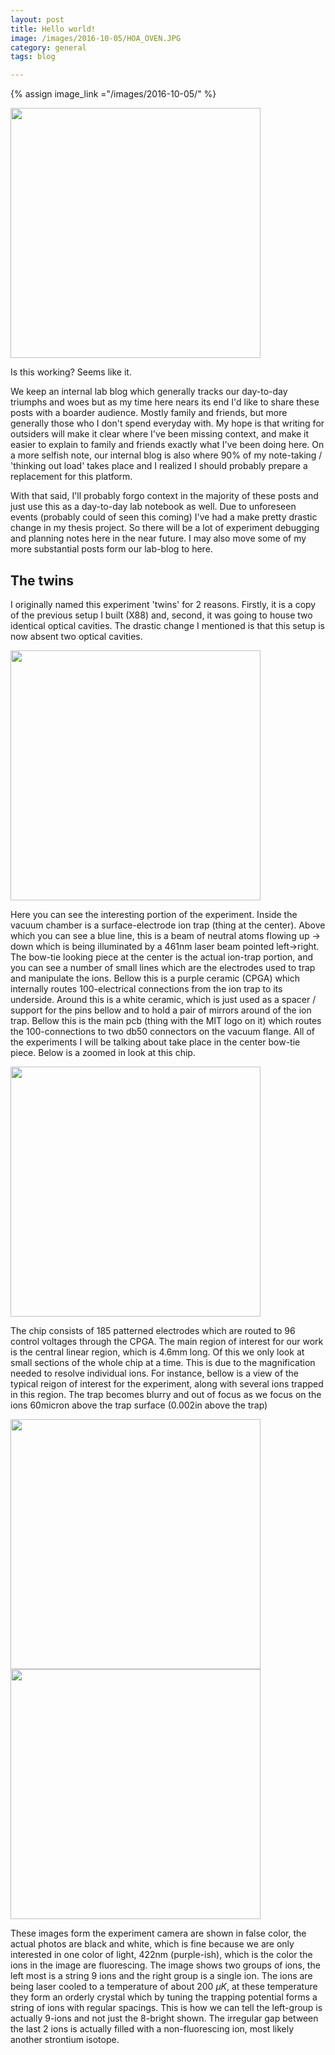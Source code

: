 ```yaml
---
layout: post
title: Hello world!
image: /images/2016-10-05/HOA_OVEN.JPG
category: general
tags: blog

---
```

{% assign image_link ="/images/2016-10-05/" %}

<a href="{{image_link}}unikitty.gif"> 
<img src="{{image_link}}unikitty.gif" width="400px"/>
</a>

Is this working? Seems like it.

We keep an internal lab blog which generally tracks our day-to-day triumphs and woes but as my time here nears its end I'd like to share these posts with a boarder audience. Mostly family and friends, but more generally those who I don't spend everyday with. My hope is that writing for outsiders will make it clear where I've been missing context, and make it easier to explain to family and friends exactly what I've been doing here. On a more selfish note, our internal blog is also where 90% of my note-taking / 'thinking out load' takes place and I realized I should probably prepare a replacement for this platform. 

With that said, I'll probably forgo context in the majority of these posts and just use this as a day-to-day lab notebook as well. Due to unforeseen events (probably could of seen this coming) I've had a make pretty drastic change in my thesis project. So there will be a lot of experiment debugging and planning notes here in the near future. I may also move some of my more substantial posts form our lab-blog to here.


## The twins

I originally named this experiment 'twins' for 2 reasons. Firstly, it is a copy of the previous setup I built (X88) and, second, it was going to house two identical optical cavities. The drastic change I mentioned is that this setup is now absent two optical cavities. 

<a href="{{image_link}}HOA_OVEN.JPG"> 
<img src="{{image_link}}HOA_OVEN.JPG" width="400px"/>
</a>

Here you can see the interesting portion of the experiment. Inside the vacuum chamber is a surface-electrode ion trap (thing at the center). Above which you can see a blue line, this is a beam of neutral atoms flowing up -> down which is being illuminated by a 461nm laser beam pointed left->right. The bow-tie looking piece at the center is the actual ion-trap portion, and you can see a number of small lines which are the electrodes used to trap and manipulate the ions. Bellow this is a purple ceramic (CPGA) which internally routes 100-electrical connections from the ion trap to its underside. Around this is a white ceramic, which is just used as a spacer / support for the pins bellow and to hold a pair of mirrors around of the ion trap. Bellow this is the main pcb (thing with the MIT logo on it) which routes the 100-connections to two db50 connectors on the vacuum flange. All of the experiments I will be talking about take place in the center bow-tie piece. Below is a zoomed in look at this chip.


<a href="{{image_link}}HOA2_Full.jpg"> 
<img src="{{image_link}}HOA2_Full.jpg" width="400px"/>
</a>

The chip consists of 185 patterned electrodes which are routed to 96 control voltages through the CPGA. The main region of interest for our work is the central linear region, which is 4.6mm long. Of this we only look at small sections of the whole chip at a time. This is due to the magnification needed to resolve individual ions. For instance, bellow is a view of the typical reigon of interest for the experiment, along with several ions trapped in this region. The trap becomes blurry and out of focus as we focus on the ions 60micron above the trap surface (0.002in above the trap)

<span><a href="{{image_link}}HOA_Exp_view.png"> 
<img src="{{image_link}}HOA_Exp_view.png" width="400px"/>
</a><a href="{{image_link}}HOA2_ions.png"> 
<img src="{{image_link}}HOA2_ions.png" width="400px"/>
</a> </span>

These images form the experiment camera are shown in false color, the actual photos are black and white, which is fine because we are only interested in one color of light, 422nm (purple-ish), which is the color the ions in the image are fluorescing. The image shows two groups of ions, the left most is a string 9 ions and the right group is a single ion. The ions are being laser cooled to a temperature of about 200 $\mu K$, at these temperature they form an orderly crystal which by tuning the trapping potential forms a string of ions with regular spacings. This is how we can tell the left-group is actually 9-ions and not just the 8-bright shown. The irregular gap between the last 2 ions is actually filled with a non-fluorescing ion, most likely another strontium isotope. 

